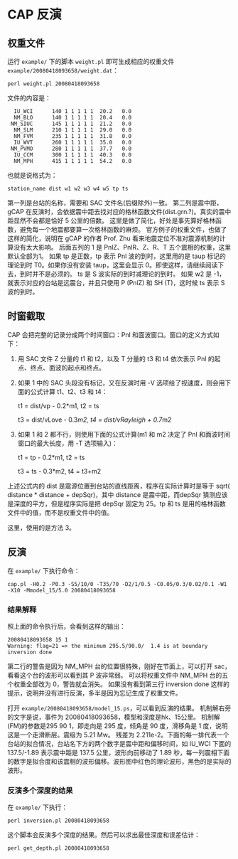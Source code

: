 # CAP 反演

## 权重文件

运行 `example/` 下的脚本 `weight.pl` 即可生成相应的权重文件 `example/20080418093658/weight.dat`：

    perl weight.pl 20080418093658

文件的内容是：

      IU_WCI      140 1 1 1 1 1  20.2   0.0
      NM_BLO      140 1 1 1 1 1  20.4   0.0
     NM_SIUC      145 1 1 1 1 1  21.2   0.0
      NM_SLM      210 1 1 1 1 1  29.0   0.0
      NM_FVM      235 1 1 1 1 1  31.8   0.0
      IU_WVT      260 1 1 1 1 1  35.0   0.0
     NM_PVMO      280 1 1 1 1 1  37.7   0.0
      IU_CCM      300 1 1 1 1 1  40.3   0.0
      NM_MPH      415 1 1 1 1 1  54.2   0.0

也就是说格式为：

    station_name dist w1 w2 w3 w4 w5 tp ts

第一列是台站的名称，需要和 SAC 文件名(后缀除外)一致。
第二列是震中距，gCAP 在反演时，会依据震中距去找对应的格林函数文件(dist.grn.?)。真实的震中距显然不会都是恰好 5 公里的倍数。
这里是做了简化，好处是事先算好格林函数，避免每一个地震都要算一次格林函数的麻烦。
官方例子的权重文件，也做了这样的简化，说明在 gCAP 的作者 Prof. Zhu 看来地震定位不准对震源机制的计算没有太大影响。
后面五列的 1 是 PnlZ、PnlR、Z、R、T 五个震相的权重，这里默认全部为1。
如果 tp 是正数，tp 表示 Pnl 波的到时，这里用的是 taup 标记的理论到时 T0。如果你没有安装 taup，这里会显示 0。即使这样，请继续阅读下去，到时并不是必须的。
ts 是 S 波实际的到时减理论的到时。
如果 w2 是 -1，就表示对应的台站是远震台，并且只使用 P (PnlZ) 和 SH (T)，这时候 ts 表示 S 波的到时。

## 时窗截取

CAP 会把完整的记录分成两个时间窗口：Pnl 和面波窗口。窗口的定义方式如下：

1. 用 SAC 文件 Z 分量的 t1 和 t2，以及 T 分量的 t3 和 t4 依次表示 Pnl 的起点、终点、面波的起点和终点。
2. 如果 1 中的 SAC 头段没有标记，又在反演时用 -V 选项给了视速度，则会用下面的公式计算 t1、t2、t3 和 t4：

    t1 = dist/vp - 0.2*m1, t2 = ts

    t3 = dist/vLove - 0.3*m2, t4 = dist/vRayleigh + 0.7*m2

3. 如果 1 和 2 都不行，则使用下面的公式计算(m1 和 m2 决定了 Pnl 和面波时间窗口的最大长度，用 -T 选项输入)：

    t1 = tp - 0.2*m1,  t2 = ts

    t3 = ts - 0.3*m2,  t4 = t3+m2

上述公式内的 dist 是震源位置到台站的直线距离，程序在实际计算时是等于 sqrt( distance * distance + depSqr)，其中 distance 是震中距，而depSqr 猜测应该是深度的平方，但是程序实际是把 depSqr 固定为 25。tp 和 ts 是用的格林函数文件中的值，而不是权重文件中的值。

这里，使用的是方法 3。

## 反演

在 `example/` 下执行命令：

    cap.pl -H0.2 -P0.3 -S5/10/0 -T35/70 -D2/1/0.5 -C0.05/0.3/0.02/0.1 -W1 -X10 -Mmodel_15/5.0 20080418093658

### 结果解释

照上面的命令执行后，会看到这样的输出：

    20080418093658 15 1
    Warning: flag=21 => the minimum 295.5/90.0/  1.4 is at boundary
    inversion done

第二行的警告是因为 NM_MPH 台的位置很特殊，刚好在节面上，可以打开 sac，看看这个台的波形可以看到其 P 波非常弱。
可以将权重文件中 NM_MPH 台的五个权重全部改为 0，警告就会消失。
如果没有看到第三行 inversion done 这样的提示，说明并没有进行反演，多半是因为忘记生成了权重文件。

打开 `example/20080418093658/model_15.ps`，可以看到反演的结果。
机制解右旁的文字是说，事件为 20080418093658，模型和深度是hk、15公里。
机制解(FM)的参数是295 90 1，即走向是 295 度，倾角是 90 度，滑移角是 1 度，说明这是一个走滑断层。震级为 5.21 Mw。
残差为 2.211e-2。下面的每一排代表一个台站的拟合情况，台站名下方的两个数字是震中距和偏移时间，如 IU_WCI 下面的 137.5/-1.89 表示震中距是 137.5 公里，波形向前移动了 1.89 秒，每一列震相下面的数字是拟合度和该震相的波形偏移。波形图中红色的理论波形，黑色的是实际的波形。

### 反演多个深度的结果

在 `example/` 下执行：

    perl inversion.pl 20080418093658

这个脚本会反演多个深度的结果。然后可以求出最佳深度和误差估计：

    perl get_depth.pl 20080418093658
